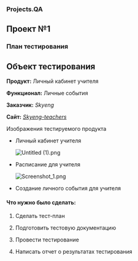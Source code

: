 ### Projects.QA

## Проект №1 
### План тестирования
## **Объект тестирования**

**Продукт:** Личный кабинет учителя

**Функционал:** Личные события

**Заказчик:** *Skyeng*

**Сайт:** [*Skyeng-teachers*](https://new-teachers.skyeng.ru/)

Изображения тестируемого продукта

- Личный кабинет учителя
    
    ![Untitled (1).png](https://s3-us-west-2.amazonaws.com/secure.notion-static.com/c4e25be8-fd48-4e30-9f44-0bbad2919dd4/Untitled_(1).png)
    
- Расписание для учителя
    
    ![Screenshot_1.png](https://s3-us-west-2.amazonaws.com/secure.notion-static.com/672e0a5e-2dc5-4177-be0c-a3c964c1dd7e/Screenshot_1.png)
    
- Создание личного события для учителя

#### Что нужно было сделать:
1. Сделать тест-план
 
2. Подготовить тестовую документацию
 
3. Провести тестирование
 
4. Написать отчет о результатах тестирования

#### 
